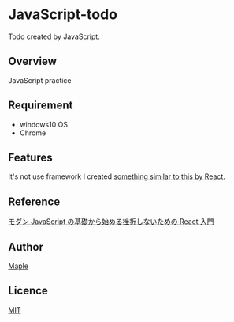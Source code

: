 # JavaScript-todo

Todo created by JavaScript.

## Overview

JavaScript practice

## Requirement

- windows10 OS
- Chrome

## Features

It's not use framework
I created [something similar to this by React.](https://github.com/yk-valefor/React-todo)

## Reference

[モダン JavaScript の基礎から始める挫折しないための React 入門](https://www.udemy.com/share/103Fxl3@tWeXdwE94W8r3lVz3b8930KGi2tOSZhqJppCegNxc_K1Xi3OlCMxO85IVPL5Fv5E-w==/)

## Author

[Maple](https://twitter.com/MapleSyrup_st)

## Licence

[MIT](https://github.com/yk-valefor/JavaScript-todo/blob/main/LICENSE)
